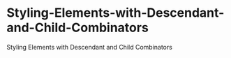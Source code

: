 # Styling-Elements-with-Descendant-and-Child-Combinators
Styling Elements with Descendant and Child Combinators
